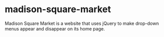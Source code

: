 # madison-square-market
Madison Square Market is a website that uses jQuery to make drop-down menus appear and disappear on its home page.
